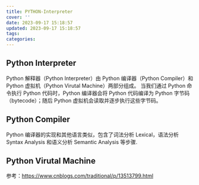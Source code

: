 ```yaml
---
title: PYTHON-Interpreter
cover: ''
date: 2023-09-17 15:18:57
updated: 2023-09-17 15:18:57
tags:
categories:
---
```



## Python Interpreter
Python 解释器（Python Interpreter）由 Python 编译器（Python Compiler）和 Python 虚拟机（Python Virutal Machine）两部分组成。
当我们通过 Python 命令执行 Python 代码时，Python 编译器会将 Python 代码编译为 Python 字节码（bytecode）；随后 Python 虚拟机会读取并逐步执行这些字节码。

## Python Compiler

Python 编译器的实现和其他语言类似，包含了词法分析 Lexical，语法分析 Syntax Analysis 和语义分析 Semantic Analysis 等步骤.

## Python Virutal Machine

参考：https://www.cnblogs.com/traditional/p/13513799.html
